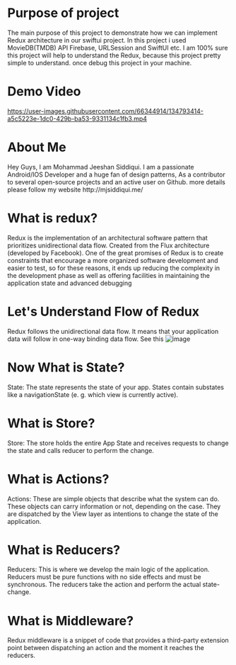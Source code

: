 # Purpose of project
The main purpose of this project to demonstrate how we can implement Redux architecture in our swiftui project. In this project i used MovieDB(TMDB) API Firebase, URLSession and SwiftUI etc. I am 100% sure this project will help to understand the Redux, because this project pretty simple to understand. once debug this project in your machine.

# Demo Video
https://user-images.githubusercontent.com/66344914/134793414-a5c5223e-1dc0-429b-ba53-9331134c1fb3.mp4

# About Me
<p>Hey Guys, I am Mohammad Jeeshan Siddiqui. I am a passionate Android/IOS Developer and a huge fan of design patterns, As a contributor to several open-source projects and an active user on Github. more details please follow my website http://mjsiddiqui.me/</p>

# What is redux?
Redux is the implementation of an architectural software pattern that prioritizes unidirectional data flow. Created from the Flux architecture (developed by Facebook). One of the great promises of Redux is to create constraints that encourage a more organized software development and easier to test, so for these reasons, it ends up reducing the complexity in the development phase as well as offering facilities in maintaining the application state and advanced debugging

# Let's Understand Flow of Redux
Redux follows the unidirectional data flow. It means that your application data will follow in one-way binding data flow. See this 
![image](https://user-images.githubusercontent.com/66344914/134793991-d333b8fa-bade-4d1f-9b55-a03245d703fe.png)

# Now What is State?
State: The state represents the state of your app. States contain substates like a navigationState (e. g. which view is currently active).
# What is Store?
Store: The store holds the entire App State and receives requests to change the state and calls reducer to perform the change. 
# What is Actions?
Actions: These are simple objects that describe what the system can do. These objects can carry information or not, depending on the case. They are dispatched by the View layer as intentions to change the state of the application.
# What is Reducers?
Reducers: This is where we develop the main logic of the application. Reducers must be pure functions with no side effects and must be synchronous. The reducers take the action and perform the actual state-change.	
# What is Middleware?
Redux middleware is a snippet of code that provides a third-party extension point between dispatching an action and the moment it reaches the reducers.
